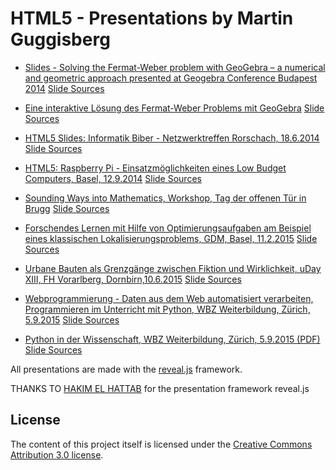 HTML5 - Presentations by Martin Guggisberg
==========================================

- [Slides - Solving the Fermat-Weber problem with GeoGebra – a numerical and geometric approach presented at Geogebra Conference Budapest 2014](http://mgje.github.io/presentations/Budapest2014/index.html#/) [Slide Sources](Budapest2014/index.html#/)

- [Eine interaktive Lösung des Fermat-Weber Problems mit GeoGebra](http://mgje.github.io/presentations/Budapest2014/FermatWeberProblem.html#/) [Slide Sources](Budapest2014/FermatWeberProblem.html#)

- [HTML5 Slides: Informatik Biber - Netzwerktreffen Rorschach, 18.6.2014](http://mgje.github.io/presentations/InformatikBiber/index.html#/) [Slide Sources](InformatikBiber/index.html)
 
- [HTML5: Raspberry Pi - Einsatzmöglichkeiten eines Low Budget Computers, Basel, 12.9.2014](http://mgje.github.io/presentations/raspberrypi/#/) [Slide Sources](raspberrypi/index.html#/)

- [Sounding Ways into Mathematics, Workshop, Tag der offenen Tür in Brugg](http://mgje.github.io/presentations/emp/#/) [Slide Sources](emp/index.html#/)

- [Forschendes Lernen mit Hilfe von Optimierungsaufgaben am Beispiel eines klassischen Lokalisierungsproblems, GDM, Basel, 11.2.2015](http://mgje.github.io/presentations/GDM2015/#/) [Slide Sources](GDM2015/index.html)

- [Urbane Bauten als Grenzgänge zwischen Fiktion und Wirklichkeit, uDay XIII, FH Vorarlberg, Dornbirn,10.6.2015](http://mgje.github.io/presentations/udayxiii/#/) [Slide Sources](udayxiii/index.html)

- [Webprogrammierung - Daten aus dem Web automatisiert verarbeiten, Programmieren im Unterricht mit Python, WBZ Weiterbildung, Zürich, 5.9.2015](http://mgje.github.io/presentations/webprog/#/) [Slide Sources](webprog/index.html)

- [Python in der Wissenschaft, WBZ Weiterbildung, Zürich, 5.9.2015 (PDF)](http://mgje.github.io/presentations/scipython/#/) [Slide Sources](scipython/index.html)



All presentations are made with the [reveal.js](http://lab.hakim.se/reveal-js/#/) framework. 

THANKS TO [HAKIM EL HATTAB](http://hakim.se) for the presentation framework reveal.js


## License

The content of this project itself is licensed under the [Creative Commons Attribution 3.0 license](http://creativecommons.org/licenses/by/3.0/us/deed.en_US).
